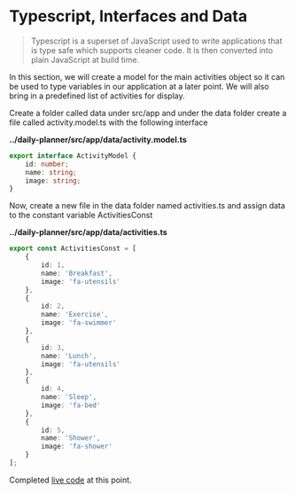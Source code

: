 # Typescript, Interfaces and Data

> Typescript is a superset of JavaScript used to write applications that is type safe which supports cleaner code. It is then converted into plain JavaScript at build time.

In this section, we will create a model for the main activities object so it can be used to type variables in our application at a later point. We will also bring in a predefined list of activities for display.

Create a folder called data under src/app and under the data folder create a file called activity.model.ts with the following interface

**../daily-planner/src/app/data/activity.model.ts**

```typescript
export interface ActivityModel {
    id: number;
    name: string;
    image: string;
}
```

Now, create a new file in the data folder named activities.ts and assign data to the constant variable ActivitiesConst

**../daily-planner/src/app/data/activities.ts**

```typescript
export const ActivitiesConst = [
    {
        id: 1,
        name: 'Breakfast',
        image: 'fa-utensils'
    },
    {
        id: 2,
        name: 'Exercise',
        image: 'fa-swimmer'
    },
    {
        id: 3,
        name: 'Lunch',
        image: 'fa-utensils'
    },
    {
        id: 4,
        name: 'Sleep',
        image: 'fa-bed'
    },
    {
        id: 5,
        name: 'Shower',
        image: 'fa-shower'
    }
];
```

Completed [live code](https://stackblitz.com/edit/setup) at this point.

